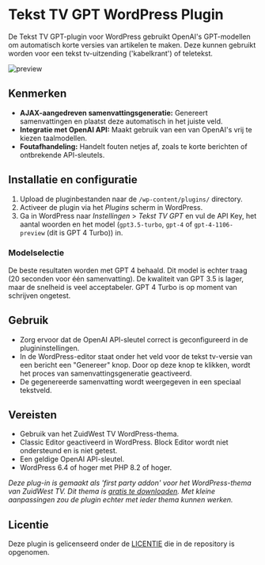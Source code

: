 # Tekst TV GPT WordPress Plugin

De Tekst TV GPT-plugin voor WordPress gebruikt OpenAI's GPT-modellen om automatisch korte versies van artikelen te maken. Deze kunnen gebruikt worden voor een tekst tv-uitzending ('kabelkrant') of teletekst.

![preview](https://github.com/oszuidwest/teksttvgpt/assets/6742496/f6c84ab1-edca-4245-bdbd-70c83d6a3e12)

## Kenmerken
- **AJAX-aangedreven samenvattingsgeneratie:** Genereert samenvattingen en plaatst deze automatisch in het juiste veld.
- **Integratie met OpenAI API:** Maakt gebruik van een van OpenAI's vrij te kiezen taalmodellen.
- **Foutafhandeling:** Handelt fouten netjes af, zoals te korte berichten of ontbrekende API-sleutels.

## Installatie en configuratie
1. Upload de pluginbestanden naar de `/wp-content/plugins/` directory.
2. Activeer de plugin via het _Plugins_ scherm in WordPress.
3. Ga in WordPress naar *Instellingen* > *Tekst TV GPT* en vul de API Key, het aantal woorden en het model (`gpt3.5-turbo`, `gpt-4` of `gpt-4-1106-preview` (dit is GPT 4 Turbo)) in.

### Modelselectie
De beste resultaten worden met GPT 4 behaald. Dit model is echter traag (20 seconden voor één samenvatting). De kwaliteit van GPT 3.5 is lager, maar de snelheid is veel acceptabeler. GPT 4 Turbo is op moment van schrijven ongetest.
 
## Gebruik
- Zorg ervoor dat de OpenAI API-sleutel correct is geconfigureerd in de plugininstellingen.
- In de WordPress-editor staat onder het veld voor de tekst tv-versie van een bericht een "Genereer" knop. Door op deze knop te klikken, wordt het proces van samenvattingsgeneratie geactiveerd.
- De gegenereerde samenvatting wordt weergegeven in een speciaal tekstveld.

## Vereisten
- Gebruik van het ZuidWest TV WordPress-thema.
- Classic Editor geactiveerd in WordPress. Block Editor wordt niet ondersteund en is niet getest.
- Een geldige OpenAI API-sleutel.
- WordPress 6.4 of hoger met PHP 8.2 of hoger.

_Deze plug-in is gemaakt als 'first party addon' voor het WordPress-thema van ZuidWest TV. Dit thema is [gratis te downloaden](https://github.com/oszuidwest/streekomroep-wp). Met kleine aanpassingen zou de plugin echter met ieder thema kunnen werken._

## Licentie
Deze plugin is gelicenseerd onder de [LICENTIE](LICENSE) die in de repository is opgenomen.
